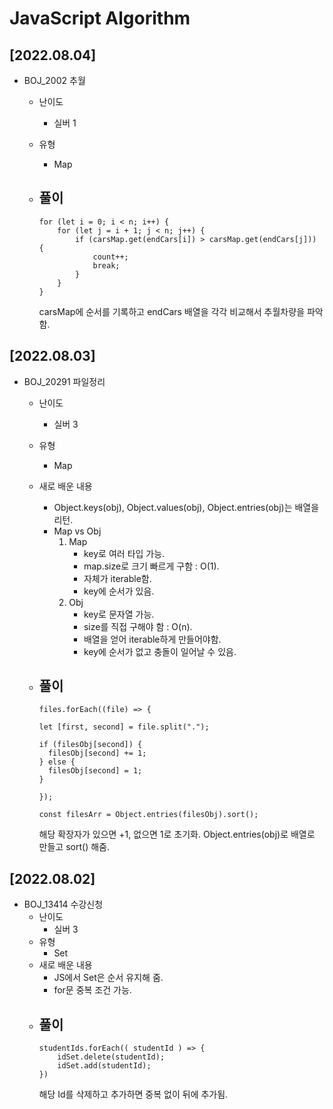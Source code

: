 # JavaScript Algorithm

## [2022.08.04]

- BOJ_2002 추월

  - 난이도
    - 실버 1
  - 유형
    - Map
  - ## 풀이

    ```
    for (let i = 0; i < n; i++) {
        for (let j = i + 1; j < n; j++) {
            if (carsMap.get(endCars[i]) > carsMap.get(endCars[j])) {
                count++;
                break;
            }
        }
    }
    ```

    carsMap에 순서를 기록하고 endCars 배열을 각각 비교해서 추월차량을 파악함.

## [2022.08.03]

- BOJ_20291 파일정리

  - 난이도
    - 실버 3
  - 유형
    - Map
  - 새로 배운 내용
    - Object.keys(obj), Object.values(obj), Object.entries(obj)는 배열을 리턴.
    - Map vs Obj
      1. Map
         - key로 여러 타입 가능.
         - map.size로 크기 빠르게 구함 : O(1).
         - 자체가 iterable함.
         - key에 순서가 있음.
      2. Obj
         - key로 문자열 가능.
         - size를 직접 구해야 함 : O(n).
         - 배열을 얻어 iterable하게 만들어야함.
         - key에 순서가 없고 충돌이 일어날 수 있음.
  - ## 풀이

    ```
    files.forEach((file) => {

    let [first, second] = file.split(".");

    if (filesObj[second]) {
      filesObj[second] += 1;
    } else {
      filesObj[second] = 1;
    }

    });

    const filesArr = Object.entries(filesObj).sort();
    ```

    해당 확장자가 있으면 +1, 없으면 1로 초기화.
    Object.entries(obj)로 배열로 만들고 sort() 해줌.

## [2022.08.02]

- BOJ_13414 수강신청
  - 난이도
    - 실버 3
  - 유형
    - Set
  - 새로 배운 내용
    - JS에서 Set은 순서 유지해 줌.
    - for문 중복 조건 가능.
  - ## 풀이
    ```
    studentIds.forEach(( studentId ) => {
        idSet.delete(studentId);
        idSet.add(studentId);
    })
    ```
    해당 Id를 삭제하고 추가하면 중복 없이 뒤에 추가됨.
